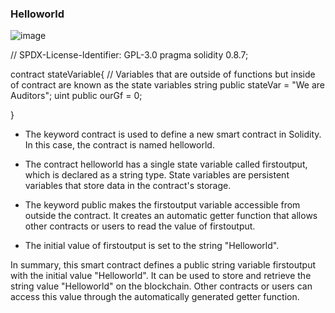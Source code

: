 ### Helloworld

![image](https://github.com/basant-karki/solidity-programming-language/assets/123530150/91970be1-e5ab-4530-84f7-f329373a768e)

// SPDX-License-Identifier: GPL-3.0
pragma solidity 0.8.7;

contract stateVariable{
// Variables that are outside of functions but inside of contract are known as the state variables
string public stateVar = "We are Auditors";
uint public ourGf = 0;

}

   - The keyword contract is used to define a new smart contract in Solidity. In this case, the contract is named helloworld.

   - The contract helloworld has a single state variable called firstoutput, which is declared as a string type. State variables are persistent variables that store data in the contract's storage.

   - The keyword public makes the firstoutput variable accessible from outside the contract. It creates an automatic getter function that allows other contracts or users to read the value of firstoutput.

   - The initial value of firstoutput is set to the string "Helloworld".

In summary, this smart contract defines a public string variable firstoutput with the initial value "Helloworld". It can be used to store and retrieve the string value "Helloworld" on the blockchain. Other contracts or users can access this value through the automatically generated getter function.
